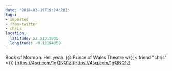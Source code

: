 ```yaml
---
date: "2014-03-19T19:24:28Z"
tags:
- imported
- from-twitter
- chris
location:
  latitude: 51.51013805
  longitude: -0.13194859
---
```

Book of Mormon. Hell yeah. \(@ Prince of Wales Theatre w/{{< friend "chris" >}}\) [https://4sq.com/1gQNQ1z](https://4sq.com/1gQNQ1z)
